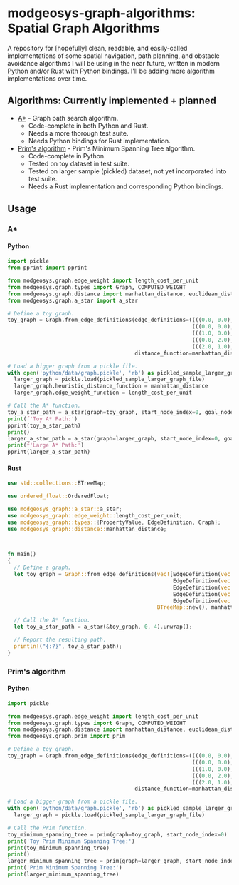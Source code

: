 # modgeosys-graph-algorithms: Spatial Graph Algorithms

A repository for [hopefully] clean, readable, and easily-called implementations of some spatial navigation,
path planning, and obstacle avoidance algorithms I will be using in the near future, written in modern
Python and/or Rust with Python bindings. I'll be adding more algorithm implementations over time.

## Algorithms: Currently implemented + planned
* [A*](https://en.wikipedia.org/wiki/A*_search_algorithm) - Graph path search algorithm.
  * Code-complete in both Python and Rust.
  * Needs a more thorough test suite.
  * Needs Python bindings for Rust implementation.
* [Prim's algorithm](https://en.wikipedia.org/wiki/Prim's_algorithm) - Prim's Minimum Spanning Tree algorithm.
  * Code-complete in Python.
  * Tested on toy dataset in test suite.
  * Tested on larger sample (pickled) dataset, not yet incorporated into test suite.
  * Needs a Rust implementation and corresponding Python bindings.

## Usage

### A\*

#### Python

```python
import pickle
from pprint import pprint

from modgeosys.graph.edge_weight import length_cost_per_unit
from modgeosys.graph.types import Graph, COMPUTED_WEIGHT
from modgeosys.graph.distance import manhattan_distance, euclidean_distance
from modgeosys.graph.a_star import a_star

# Define a toy graph.
toy_graph = Graph.from_edge_definitions(edge_definitions=((((0.0, 0.0), (0.0, 2.0)), COMPUTED_WEIGHT, {'cost_per_unit': 2}),
                                                          (((0.0, 0.0), (1.0, 0.0)), COMPUTED_WEIGHT, {'cost_per_unit': 1}),
                                                          (((1.0, 0.0), (2.0, 1.0)), COMPUTED_WEIGHT, {'cost_per_unit': 1}),
                                                          (((0.0, 2.0), (2.0, 3.0)), COMPUTED_WEIGHT, {'cost_per_unit': 3}),
                                                          (((2.0, 1.0), (2.0, 3.0)), COMPUTED_WEIGHT, {'cost_per_unit': 1})),
                                        distance_function=manhattan_distance, edge_weight_function=length_cost_per_unit)

# Load a bigger graph from a pickle file.
with open('python/data/graph.pickle', 'rb') as pickled_sample_larger_graph_file:
  larger_graph = pickle.load(pickled_sample_larger_graph_file)
  larger_graph.heuristic_distance_function = manhattan_distance
  larger_graph.edge_weight_function = length_cost_per_unit

# Call the A* function.
toy_a_star_path = a_star(graph=toy_graph, start_node_index=0, goal_node_index=4)
print(f'Toy A* Path:')
pprint(toy_a_star_path)
print()
larger_a_star_path = a_star(graph=larger_graph, start_node_index=0, goal_node_index=4)
print(f'Large A* Path:')
pprint(larger_a_star_path)
```

#### Rust
```rust
use std::collections::BTreeMap;

use ordered_float::OrderedFloat;

use modgeosys_graph::a_star::a_star;
use modgeosys_graph::edge_weight::length_cost_per_unit;
use modgeosys_graph::types::{PropertyValue, EdgeDefinition, Graph};
use modgeosys_graph::distance::manhattan_distance;



fn main()
{
  // Define a graph.
  let toy_graph = Graph::from_edge_definitions(vec![EdgeDefinition(vec![vec![0.0, 0.0], vec![0.0, 2.0]], 0.0, [("cost_per_unit".to_string(), PropertyValue::Float(OrderedFloat(2.0)))].iter().cloned().collect()),
                                                    EdgeDefinition(vec![vec![0.0, 0.0], vec![1.0, 0.0]], 0.0, [("cost_per_unit".to_string(), PropertyValue::Float(OrderedFloat(1.0)))].iter().cloned().collect()),
                                                    EdgeDefinition(vec![vec![1.0, 0.0], vec![2.0, 1.0]], 0.0, [("cost_per_unit".to_string(), PropertyValue::Float(OrderedFloat(1.0)))].iter().cloned().collect()),
                                                    EdgeDefinition(vec![vec![0.0, 2.0], vec![2.0, 3.0]], 0.0, [("cost_per_unit".to_string(), PropertyValue::Float(OrderedFloat(3.0)))].iter().cloned().collect()),
                                                    EdgeDefinition(vec![vec![2.0, 1.0], vec![2.0, 3.0]], 0.0, [("cost_per_unit".to_string(), PropertyValue::Float(OrderedFloat(1.0)))].iter().cloned().collect())],
                                               BTreeMap::new(), manhattan_distance, Some(length_cost_per_unit));

  // Call the A* function.
  let toy_a_star_path = a_star(&toy_graph, 0, 4).unwrap();

  // Report the resulting path.
  println!("{:?}", toy_a_star_path);
}
```

### Prim's algorithm

#### Python

```python
import pickle

from modgeosys.graph.edge_weight import length_cost_per_unit
from modgeosys.graph.types import Graph, COMPUTED_WEIGHT
from modgeosys.graph.distance import manhattan_distance, euclidean_distance
from modgeosys.graph.prim import prim

# Define a toy graph.
toy_graph = Graph.from_edge_definitions(edge_definitions=((((0.0, 0.0), (0.0, 2.0)), COMPUTED_WEIGHT, {'cost_per_unit': 2}),
                                                          (((0.0, 0.0), (1.0, 0.0)), COMPUTED_WEIGHT, {'cost_per_unit': 1}),
                                                          (((1.0, 0.0), (2.0, 1.0)), COMPUTED_WEIGHT, {'cost_per_unit': 1}),
                                                          (((0.0, 2.0), (2.0, 3.0)), COMPUTED_WEIGHT, {'cost_per_unit': 3}),
                                                          (((2.0, 1.0), (2.0, 3.0)), COMPUTED_WEIGHT, {'cost_per_unit': 1})),
                                        distance_function=manhattan_distance, edge_weight_function=length_cost_per_unit)

# Load a bigger graph from a pickle file.
with open('python/data/graph.pickle', 'rb') as pickled_sample_larger_graph_file:
  larger_graph = pickle.load(pickled_sample_larger_graph_file)

# Call the Prim function.
toy_minimum_spanning_tree = prim(graph=toy_graph, start_node_index=0)
print('Toy Prim Minimum Spanning Tree:')
print(toy_minimum_spanning_tree)
print()
larger_minimum_spanning_tree = prim(graph=larger_graph, start_node_index=0)
print('Prim Minimum Spanning Tree:')
print(larger_minimum_spanning_tree)
```